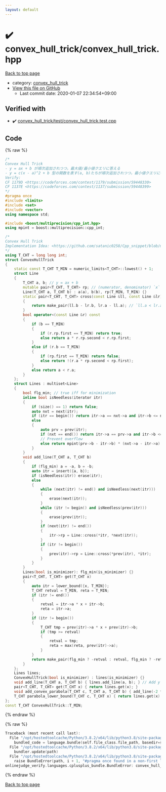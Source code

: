 ```yaml
---
layout: default
---
```


<!-- mathjax config similar to math.stackexchange -->
<script type="text/javascript" async
  src="https://cdnjs.cloudflare.com/ajax/libs/mathjax/2.7.5/MathJax.js?config=TeX-MML-AM_CHTML">
</script>
<script type="text/x-mathjax-config">
  MathJax.Hub.Config({
    TeX: { equationNumbers: { autoNumber: "AMS" }},
    tex2jax: {
      inlineMath: [ ['$','$'] ],
      processEscapes: true
    },
    "HTML-CSS": { matchFontHeight: false },
    displayAlign: "left",
    displayIndent: "2em"
  });
</script>

<script type="text/javascript" src="https://cdnjs.cloudflare.com/ajax/libs/jquery/3.4.1/jquery.min.js"></script>
<script src="https://cdn.jsdelivr.net/npm/jquery-balloon-js@1.1.2/jquery.balloon.min.js" integrity="sha256-ZEYs9VrgAeNuPvs15E39OsyOJaIkXEEt10fzxJ20+2I=" crossorigin="anonymous"></script>
<script type="text/javascript" src="../../assets/js/copy-button.js"></script>
<link rel="stylesheet" href="../../assets/css/copy-button.css" />


# :heavy_check_mark: convex_hull_trick/convex_hull_trick.hpp

<a href="../../index.html">Back to top page</a>

* category: <a href="../../index.html#a1f2c13e39c190602cc1599f47ad6179">convex_hull_trick</a>
* <a href="{{ site.github.repository_url }}/blob/master/convex_hull_trick/convex_hull_trick.hpp">View this file on GitHub</a>
    - Last commit date: 2020-01-07 22:34:54+09:00




## Verified with

* :heavy_check_mark: <a href="../../verify/convex_hull_trick/test/convex_hull_trick.test.cpp.html">convex_hull_trick/test/convex_hull_trick.test.cpp</a>


## Code

<a id="unbundled"></a>
{% raw %}
```cpp
/*
Convex Hull Trick
- y = ax + b が順次追加されつつ，最大値/最小値クエリに答える
- y = c(x - a)^2 + b 型の関数を表す(a, b)たちが順次追加されつつ，最小値クエリに答える
Verify:
CF 1179D <https://codeforces.com/contest/1179/submission/59448330>
CF 1137E <https://codeforces.com/contest/1137/submission/59448399>
*/
#pragma once
#include <limits>
#include <set>
#include <vector>
using namespace std;

#include <boost/multiprecision/cpp_int.hpp>
using mpint = boost::multiprecision::cpp_int;

/*
Convex Hull Trick
Implementation Idea: <https://github.com/satanic0258/Cpp_snippet/blob/master/src/technique/ConvexHullTrick.cpp>
*/
using T_CHT = long long int;
struct ConvexHullTrick
{
    static const T_CHT T_MIN = numeric_limits<T_CHT>::lowest() + 1;
    struct Line
    {
        T_CHT a, b; // y = ax + b
        mutable pair<T_CHT, T_CHT> rp; // (numerator, denominator) `x` coordinate of the crossing point with next line
        Line(T_CHT a, T_CHT b) : a(a), b(b), rp(T_MIN, T_MIN) {}
        static pair<T_CHT, T_CHT> cross(const Line &ll, const Line &lr)
        {
            return make_pair(ll.b - lr.b, lr.a - ll.a); // `ll.a < lr.a` is assumed implicitly
        }
        bool operator<(const Line &r) const
        {
            if (b == T_MIN)
            {
                if (r.rp.first == T_MIN) return true;
                else return a * r.rp.second < r.rp.first;
            }
            else if (r.b == T_MIN)
            {
                if (rp.first == T_MIN) return false;
                else return !(r.a * rp.second < rp.first);
            }
            else return a < r.a;
        }
    };
    struct Lines : multiset<Line>
    {
        bool flg_min; // true iff for minimization
        inline bool isNeedless(iterator itr)
        {
            if (size() == 1) return false;
            auto nxt = next(itr);
            if (itr == begin()) return itr->a == nxt->a and itr->b <= nxt->b;
            else
            {
                auto prv = prev(itr);
                if (nxt == end()) return itr->a == prv->a and itr->b <= prv->b;
                // Prevent overflow
                else return mpint(prv->b - itr->b) * (nxt->a - itr->a) >= mpint(itr->b - nxt->b) * (itr->a - prv->a);
            }
        }
        void add_line(T_CHT a, T_CHT b)
        {
            if (flg_min) a = -a, b = -b;
            auto itr = insert({a, b});
            if (isNeedless(itr)) erase(itr);
            else
            {
                while (next(itr) != end() and isNeedless(next(itr)))
                {
                    erase(next(itr));
                }
                while (itr != begin() and isNeedless(prev(itr)))
                {
                    erase(prev(itr));
                }
                if (next(itr) != end())
                {
                    itr->rp = Line::cross(*itr, *next(itr));
                }
                if (itr != begin())
                {
                    prev(itr)->rp = Line::cross(*prev(itr), *itr);
                }
            }
        }
        Lines(bool is_minimizer): flg_min(is_minimizer) {}
        pair<T_CHT, T_CHT> get(T_CHT x)
        {
            auto itr = lower_bound({x, T_MIN});
            T_CHT retval = T_MIN, reta = T_MIN;
            if (itr != end())
            {
                retval = itr->a * x + itr->b;
                reta = itr->a;
            }
            if (itr != begin())
            {
                T_CHT tmp = prev(itr)->a * x + prev(itr)->b;
                if (tmp >= retval)
                {
                    retval = tmp;
                    reta = max(reta, prev(itr)->a);
                }
            }
            return make_pair(flg_min ? -retval : retval, flg_min ? -reta : reta);
        }
    };
    Lines lines;
    ConvexHullTrick(bool is_minimizer) : lines(is_minimizer) {}
    void add_line(T_CHT a, T_CHT b) { lines.add_line(a, b); } // Add y = ax + b
    pair<T_CHT, T_CHT> get(T_CHT x) { return lines.get(x); }
    void add_convex_parabola(T_CHT c, T_CHT a, T_CHT b) { add_line(-2 * c * a, c * a * a + b); } // Add y = c(x - a)^2 + b
    T_CHT parabola_lower_bound(T_CHT c, T_CHT x) { return lines.get(x).first + c * x * x; }
};
const T_CHT ConvexHullTrick::T_MIN;

```
{% endraw %}

<a id="bundled"></a>
{% raw %}
```cpp
Traceback (most recent call last):
  File "/opt/hostedtoolcache/Python/3.8.2/x64/lib/python3.8/site-packages/onlinejudge_verify/docs.py", line 347, in write_contents
    bundled_code = language.bundle(self.file_class.file_path, basedir=self.cpp_source_path)
  File "/opt/hostedtoolcache/Python/3.8.2/x64/lib/python3.8/site-packages/onlinejudge_verify/languages/cplusplus.py", line 68, in bundle
    bundler.update(path)
  File "/opt/hostedtoolcache/Python/3.8.2/x64/lib/python3.8/site-packages/onlinejudge_verify/languages/cplusplus_bundle.py", line 115, in update
    raise BundleError(path, i + 1, "#pragma once found in a non-first line")
onlinejudge_verify.languages.cplusplus_bundle.BundleError: convex_hull_trick/convex_hull_trick.hpp: line 9: #pragma once found in a non-first line

```
{% endraw %}

<a href="../../index.html">Back to top page</a>

